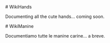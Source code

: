 <div markdown=1 lang=en>
# WikiHands

Documenting all the cute hands... coming soon.
</div>


<div markdown=1 lang=it>
# WikiManine

Documentiamo tutte le manine carine... a breve.
</div>
